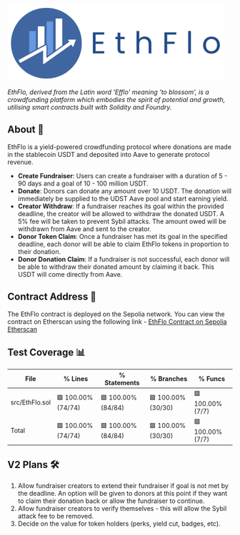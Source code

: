 ![EthFlo Logo](./images/textandlogo.png)

*EthFlo, derived from the Latin word 'Efflo' meaning 'to blossom', is a crowdfunding platform which embodies the spirit of potential and growth, utilising smart contracts built with Solidity and Foundry.*


## About 📄

EthFlo is a yield-powered crowdfunding protocol where donations are made in the stablecoin USDT and deposited into Aave to generate protocol revenue.


- **Create Fundraiser**: Users can create a fundraiser with a duration of 5 - 90 days and a goal of 10 - 100 million USDT. 
- **Donate**: Donors can donate any amount over 10 USDT. The donation will immediately be supplied to the UDST Aave pool and start earning yield.
- **Creator Withdraw**: If a fundraiser reaches its goal within the provided deadline, the creator will be allowed to withdraw the donated USDT. A 5% fee will be taken to prevent Sybil attacks. The amount owed will be withdrawn from Aave and sent to the creator.
- **Donor Token Claim**: Once a fundraiser has met its goal in the specified deadline, each donor will be able to claim EthFlo tokens in proportion to their donation. 
- **Donor Donation Claim**: If a fundraiser is not successful, each donor will be able to withdraw their donated amount by claiming it back. This USDT will come directly from Aave.

## Contract Address 🔗

The EthFlo contract is deployed on the Sepolia network. You can view the contract on Etherscan using the following link - [EthFlo Contract on Sepolia Etherscan](https://sepolia.etherscan.io/address/0x90F897AF3c3780A68eB198ddAc574C994911604b)

## Test Coverage 📊

| File                      | % Lines         | % Statements    | % Branches      | % Funcs       |
|---------------------------|-----------------|-----------------|-----------------|---------------|
| src/EthFlo.sol            | 🟩 100.00% (74/74) | 🟩 100.00% (84/84) | 🟩 100.00% (30/30) | 🟩 100.00% (7/7) |
| Total                     | 🟩 100.00% (74/74) | 🟩 100.00% (84/84) | 🟩 100.00% (30/30) | 🟩 100.00% (7/7) |


## V2 Plans 🛠️

1. Allow fundraiser creators to extend their fundraiser if goal is not met by the deadline. An option will be given to donors at this point if they want to claim their donation back or allow the fundraiser to continue.
2. Allow fundraiser creators to verify themselves - this will allow the Sybil attack fee to be removed.
3. Decide on the value for token holders (perks, yield cut, badges, etc).